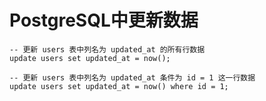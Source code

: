 # PostgreSQL中更新数据

```text
-- 更新 users 表中列名为 updated_at 的所有行数据
update users set updated_at = now();

-- 更新 users 表中列名为 updated_at 条件为 id = 1 这一行数据
update users set updated_at = now() where id = 1;

```

